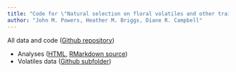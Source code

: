 ```yaml
--- 
title: "Code for \"Natural selection on floral volatiles and other traits can change with snowmelt timing and summer precipitation\""
author: "John M. Powers, Heather M. Briggs, Diane R. Campbell"
---
```


All data and code ([Github repository](https://github.com/jmpowers/snow-precip-volatiles))

* Analyses ([HTML](./volatiles_analyses.html), [RMarkdown source](https://github.com/jmpowers/snow-precip-volatiles/blob/main/volatiles_analyses.Rmd))
* Volatiles data ([Github subfolder](https://github.com/jmpowers/snow-precip-volatiles/tree/main/data/volatiles))